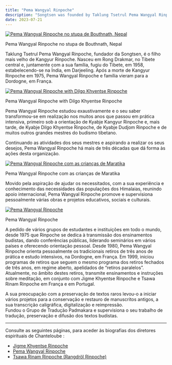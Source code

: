 ```yaml
---
title: "Pema Wangyal Rinpoche"
description: "Songtsen was founded by Taklung Tsetrul Pema Wangyal Rinpoche, the eldest son of the late Kangyur Rinpoche."
date: 2023-07-21
---
```


[ ![Pema Wangyal Rinpoche no stupa de Bouthnath, Nepal](/images/img_PWR_bothnath-150x150.jpg) ](http://www.songtsen.org/songtsen/wp-content/uploads/sites/2/2013/12/img_PWR_bothnath.jpg)

Pema Wangyal Rinpoche no stupa de Bouthnath, Nepal 

Taklung Tsetrul Pema Wangyal Rinpoche, fundador da Songtsen, é o filho mais velho de Kangyur Rinpoche. Nasceu em Rong Drakmar, no Tibete central e, juntamente com a sua família, fugiu do Tibete, em 1958, estabelecendo-se na Índia, em Darjeeling. Após a morte de Kangyur Rinpoche em 1975, Pema Wangyal Rinpoche e família vieram para a Dordogne, em França. 

[ ![Pema Wangyal Rinpoche with Dilgo Khyentse Rinpoche](/images/img_PWR_DKR-150x150.jpg) ](http://www.songtsen.org/songtsen/wp-content/uploads/sites/2/2013/12/img_PWR_DKR.jpg)

Pema Wangyal Rinpoche with Dilgo Khyentse Rinpoche 

Pema Wangyal Rinpoche estudou exaustivamente e o seu saber transformou-se em realização nos muitos anos que passou em prática intensiva, primeiro sob a orientação de Kyabje Kangyur Rinpoche e, mais tarde, de Kyabje Dilgo Khyentse Rinpoche, de Kyabje Dudjom Rinpoche e de muitos outros grandes mestres do budismo tibetano. 

Continuando as atividades dos seus mestres e aspirando a realizar os seus desejos, Pema Wangyal Rinpoche há mais de três décadas que dá forma às ações desta organização. 

[ ![Pema Wangyal Rinpoche com as crianças de Maratika](/images/img_PWR_voyage-150x150.jpg) ](http://www.songtsen.org/songtsen/wp-content/uploads/sites/2/2013/12/img_PWR_voyage.jpg)

Pema Wangyal Rinpoche com as crianças de Maratika 

Movido pela aspiração de ajudar os necessitados, com a sua experiência e conhecimento das necessidades das populações dos Himalaias, reunindo apoio internacional, Pema Wangyal Rinpoche promove e supervisiona pessoalmente várias obras e projetos educativos, sociais e culturais. 

[ ![Pema Wangyal Rinpoche](/images/img_PWR_portrait1-150x150.jpg) ](http://www.songtsen.org/songtsen/wp-content/uploads/sites/2/2013/12/img_PWR_portrait1.jpg)

Pema Wangyal Rinpoche 

A pedido de vários grupos de estudantes e instituições em todo o mundo, desde 1975 que Rinpoche se dedica à transmissão dos ensinamentos budistas, dando conferências públicas, liderando seminários em vários países e oferecendo orientação pessoal. Desde 1980, Pema Wangyal Rinpoche orienta pessoalmente os tradicionais retiros de três anos de prática e estudo intensivos, na Dordogne, em França. Em 1999, iniciou programas de retiros que seguem o mesmo programa dos retiros fechados de três anos, em regime aberto, apelidados de “retiros paralelos”. Atualmente, no âmbito destes retiros, transmite ensinamentos e instruções sobre meditação, em conjunto com Jigme Khyentse Rinpoche e Tsawa Rinam Rinpoche em França e em Portugal. 

A sua preocupação com a preservação de textos raros levou-o a iniciar vários projetos para a conservação e restauro de manuscritos antigos, a sua transcrição caligráfica, digitalização e reimpressão.   
Fundou o Grupo de Tradução Padmakara e supervisiona o seu trabalho de tradução, preservação e difusão dos textos budistas. 

* * *

Consulte as seguintes páginas, para aceder às biografias dos diretores espirituais de Chanteloube : 

  * [ Jigme Khyentse Rinpoche ](http://www.songtsen.org/songtsen/pt/spiritual-directors/jigme-khyentse-rinpoche/)
  * [ Pema Wangyal Rinpoche ](http://www.songtsen.org/songtsen/pt/spiritual-directors/pema-wangyal-rinpoche/)
  * [ Tsawa Rinam Rinpoche (Rangdröl Rinpoche) ](http://www.songtsen.org/songtsen/pt/spiritual-directors/tsawa-rinam-rinpoche-rangdrol-rinpoche/)


